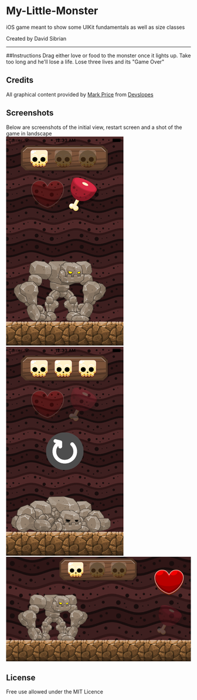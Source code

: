 # My-Little-Monster
iOS game meant to show some UIKit fundamentals as well as size classes

Created by David Sibrian
- - - -
##Instructions
Drag either love or food to the monster once it lights up. Take too long and he'll lose a life. 
Lose three lives and its "Game Over"
## Credits
All graphical content provided by [Mark Price](https://www.udemy.com/user/mark-price-2/) from [Devslopes](http://devslopes.com) 

## Screenshots
Below are screenshots of the initial view, restart screen and a shot of the game in landscape </br>
![alt tag](https://github.com/David-Sibrian08/My-Little-Monster/blob/master/Screenshots/gameScreen.png?raw=true)
![alt tag](https://github.com/David-Sibrian08/My-Little-Monster/blob/master/Screenshots/gameOver.png?raw=true)
![alt tag](https://github.com/David-Sibrian08/My-Little-Monster/blob/master/Screenshots/landscape.png?raw=true)

## License
Free use allowed under the MIT Licence

